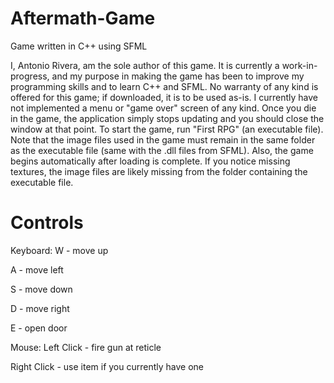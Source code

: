 Aftermath-Game
==============

Game written in C++ using SFML

I, Antonio Rivera, am the sole author of this game. It is currently a work-in-progress, and my purpose in making the game 
has been to improve my programming skills and to learn C++ and SFML. No warranty of any kind is offered for this game; if 
downloaded, it is to be used as-is. I currently have not implemented a menu or "game over" screen of any kind. Once you die 
in the game, the application simply stops updating and you should close the window at that point.
To start the game, run "First RPG" (an executable file). Note that the image files used in the game must remain in the same 
folder as the executable file (same with the .dll files from SFML). Also, the game begins automatically after loading is 
complete. If you notice missing textures, the image files are likely missing from the folder containing the executable file.

Controls
========

Keyboard:
W - move up

A - move left

S - move down

D - move right

E - open door

Mouse:
Left Click - fire gun at reticle

Right Click - use item if you currently have one
